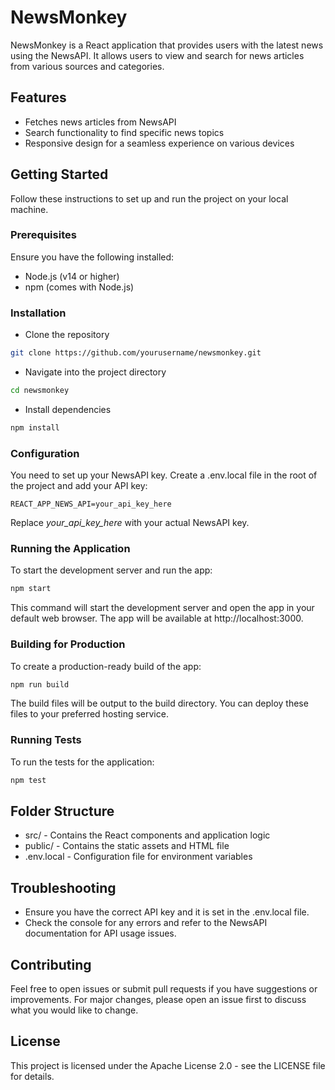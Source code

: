 # NewsMonkey

NewsMonkey is a React application that provides users with the latest news using the NewsAPI. It allows users to view and search for news articles from various sources and categories.

## Features

- Fetches news articles from NewsAPI
- Search functionality to find specific news topics
- Responsive design for a seamless experience on various devices

## Getting Started

Follow these instructions to set up and run the project on your local machine.

### Prerequisites

Ensure you have the following installed:

- Node.js (v14 or higher)
- npm (comes with Node.js)

### Installation

- Clone the repository

```bash
git clone https://github.com/yourusername/newsmonkey.git
```

- Navigate into the project directory

```bash
cd newsmonkey
```

- Install dependencies

```bash
npm install
```

### Configuration

You need to set up your NewsAPI key. Create a .env.local file in the root of the project and add your API key:

```env
REACT_APP_NEWS_API=your_api_key_here
```

Replace *your_api_key_here* with your actual NewsAPI key.

### Running the Application

To start the development server and run the app:

```bash
npm start
```

This command will start the development server and open the app in your default web browser. The app will be available at http://localhost:3000.

### Building for Production

To create a production-ready build of the app:

```bash
npm run build
```

The build files will be output to the build directory. You can deploy these files to your preferred hosting service.

### Running Tests

To run the tests for the application:

```bash
npm test
```

## Folder Structure

- src/ - Contains the React components and application logic
- public/ - Contains the static assets and HTML file
- .env.local - Configuration file for environment variables

## Troubleshooting

- Ensure you have the correct API key and it is set in the .env.local file.
- Check the console for any errors and refer to the NewsAPI documentation for API usage issues.

## Contributing

Feel free to open issues or submit pull requests if you have suggestions or improvements. For major changes, please open an issue first to discuss what you would like to change.

## License
This project is licensed under the Apache License 2.0 - see the LICENSE file for details.